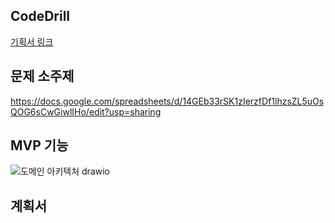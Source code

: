 ## CodeDrill

[기획서 링크](https://somber-purple-9f8.notion.site/226197566dc380c88fa3edb1089fc896?source=copy_link)


## 문제 소주제

https://docs.google.com/spreadsheets/d/14GEb33rSK1zIerzfDf1lhzsZL5uOsQOG6sCwGiwlIHo/edit?usp=sharing


## MVP 기능

![도메인 아키텍처 drawio](https://github.com/user-attachments/assets/130149e7-01cf-4da9-b1e4-80cb9c4af702)


## 계획서
